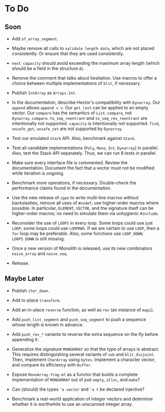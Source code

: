 # To Do

## Soon

* Add `of_array_segment`.

* Maybe remove all calls to `validate length data`,
  which are not placed consistently.
  Or ensure that they are used consistently.

* `next_capacity` should avoid exceeding the maximum array length
  (which should be a field in the structure `A`).

* Remove the comment that talks about hesitation.
  Use macros to offer a choice between multiple implementations of
  `blit`, if necessary.

* Publish `IntArray` as `Arrays.Int`.

* In the documentation, describe Hector's compatibility with `Dynarray`.
  Our `append` allows `append v v`.
  Our `get_last` can be applied to an empty vector.
  Our `compare` has the semantics of `List.compare`,
  not `Dynarray.compare`.
  `to_seq_reentrant` and `to_seq_rev_reentrant`
  are intentionally not supported.
  `capacity` is intentionally not supported.
  `find`, `unsafe_get`, `unsafe_set` are not supported by `Dynarray`.

* Test our emulated `Stack` API.
  Also, benchmark against `Stack`.

* Test all candidate implementations (`Poly`, `Mono`, `Int`, `Dynarray`)
  in parallel. Also, test the Stack API separately. Thus, we can run 8
  tests in parallel.

* Make sure every interface file is commented. Review the documentation.
  Document the fact that a vector must not be modified while iteration is
  ongoing.

* Benchmark more operations, if necessary.
  Double-check the performance claims
  found in the documentation.

* Use the new release of `cppo`
  to write multi-line macros without backslashes,
  remove all uses of `#undef`,
  use higher-order macros where possible.
  In particular, `ELEMENT`, `VECTOR`, and the signature itself
  can be higher-order macros;
  no need to simulate them via unhygienic `#include`.

* Reconsider the use of `LOOP5` in every loop.
  Some loops could use just `LOOP`; some loops could use `LOOPRW5`.
  If we are certain to use `LOOP`, then a `for` loop may be preferable.
  Also, some functions use `LOOP_DOWN`; `LOOP5_DOWN` is still missing.

* Once a new version of Monolith is released,
  use its new combinators `naive_array` and `naive_seq`.

* Release.

## Maybe Later

* Publish `iter_down`.

* Add in-place `transform`.

* Add an in-place `reverse` function,
  as well as `rev` (an instance of `mapi`).

* Add `push_list_segment` and `push_seq_segment`
  to push a sequence whose length is known in advance.

* Add `push_rev_*` variants to reverse the extra sequence
  on the fly before appending it.

* Generalize the signature `MONOARRAY` so that the type of arrays is
  abstract. This requires distinguishing several variants of `sub`
  and `blit_disjoint`. Then, implement `CharArray` using `bytes`.
  Implement a character vector, and compare its efficiency with `Buffer`.

* Expose `MonoArray.frag.ml` as a functor that builds a complete
  implementation of `MONOARRAY` out of just `empty`, `alloc`, and
  `make`?

* Can (should) the types `'a vector` and `'a t` be declared injective?

* Benchmark a real-world application of integer vectors and determine
  whether it is worthwhile to use an unscanned integer array.
